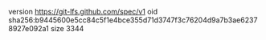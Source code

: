 version https://git-lfs.github.com/spec/v1
oid sha256:b9445600e5cc84c5f1e4bce355d71d3747f3c76204d9a7b3ae62378927e092a1
size 3344

